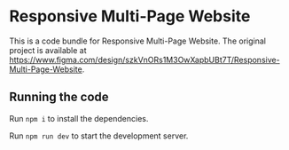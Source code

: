 
  # Responsive Multi-Page Website

  This is a code bundle for Responsive Multi-Page Website. The original project is available at https://www.figma.com/design/szkVnORs1M3OwXapbUBt7T/Responsive-Multi-Page-Website.

  ## Running the code

  Run `npm i` to install the dependencies.

  Run `npm run dev` to start the development server.
  